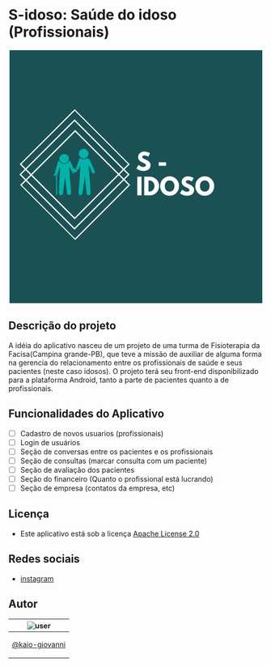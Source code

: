 # S-idoso: Saúde do idoso (Profissionais)
<p align="center">
 <img src="app/src/main/res/drawable/sidoso.jpg" >
</p>

## Descrição do projeto

A idéia do aplicativo nasceu de um projeto de uma turma de Fisioterapia da Facisa(Campina grande-PB),
que teve a missão de auxiliar de alguma forma na gerencia do relacionamento entre os profissionais
de saúde e seus pacientes (neste caso idosos).
O projeto terá seu front-end disponibilizado para a plataforma Android, tanto a parte de pacientes quanto a de profissionais.


## Funcionalidades do Aplicativo

- [ ] Cadastro de novos usuarios (profissionais)
- [ ] Login de usuários
- [ ] Seção de conversas entre os pacientes e os profissionais
- [ ] Seção de consultas (marcar consulta com um paciente)
- [ ] Seção de avaliação dos pacientes
- [ ] Seção do financeiro (Quanto o profissional está lucrando)
- [ ] Seção de empresa (contatos da empresa, etc)

## Licença 
* Este aplicativo está sob a licença [Apache License 2.0](https://apache.org/licenses/LICENSE-2.0)

## Redes sociais

* [instagram](https://instagram.com/_sidoso)


## Autor

| ![user](https://avatars1.githubusercontent.com/u/64810260?v=4&s=150) |
| ----------------------------- |
| <p align="center"> <a href="https://github.com/kaio-giovanni"> @kaio-giovanni </a> </p>|





